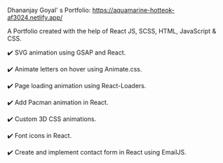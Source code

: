 Dhananjay Goyal' s Portfolio: https://aquamarine-hotteok-af3024.netlify.app/

A Portfolio created with the help of React JS, SCSS, HTML, JavaScript & CSS.

✔️ SVG animation using GSAP and React.

✔️ Animate letters on hover using Animate.css.

✔️ Page loading animation using React-Loaders.

✔️ Add Pacman animation in React.

✔️ Custom 3D CSS animations.

✔️ Font icons in React.

✔️ Create and implement contact form in React using EmailJS.


